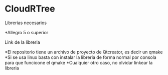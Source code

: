 # CloudRTree

Librerias necesarios

*Allegro 5 o superior

Link de la libreria

  *El repositorio tiene un archivo de proyecto de Qtcreator, es decir un qmake
  *Si se usa linux basta con instalar la libreria de forma normal por consola para que funcioone el qmake
  *Cualquier otro caso, no olvidar linkear la libreria
